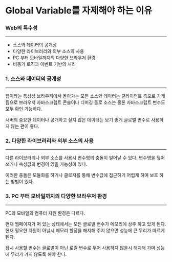 # Global Variable를 자제해야 하는 이유

### Web의 특수성
---

- 소스와 데이터의 공개성
- 다양한 라이브러리와 외부 소스의 사용
- PC 부터 모바일까지의 다양한 브라우저 환경
- 비동기 로직과 이벤트 기반의 처리


### 1. 소스와 데이터의 공개성
---

웹이라는 특성상 브라우저에서 돌아가는 모든 소스와 데이터는 클라이언트 측으로 가게 됨으로 브러우저 자바스크립트 콘솔이나 디버깅 툴로 소스는 물론 자바스크립트 변수도 모두 확인 가능하다.

서버의 중요한 데이터나 공개하고 싶지 않은 데이터는 보기 좋게 글로벌 변수로 사용하지 않는 편이 좋다.

### 2. 다양한 라이브러리와 외부 소스의 사용
---

다른 라이브러리나 외부 소스를 사용시 변수명의 충돌이 일어날 수 있다.
변수명을 덮어 쓰거나 속성값의 변경이 있을 가능성이 있다.

이러한 충돌은 모듈화를 하거나 클로저를 통해 변수값에 접근하기 어렵게 하여 보호 하는 방법이 있다.

### 3. PC 부터 모바일까지의 다양한 브라우저 환경
---

PC와 모바일의 컴퓨터 자원 환경은 다르다.

현재 웹페이지가 떠 있는 상태에서는 모든 글로벌 변수가 메모리에 상주 하고 있게 된다. 현재 필요한 자원이 아닐시 메모리 할당을 해지해 주지 않으면 성능에 큰 무리가 따르게 된다.

잠시 사용할 변수는 글로벌이 아닌 로컬 변수로 두어 사용하지 않을시 해지해 가며 성능에  무리가 가지 않도록 해야 한다.


